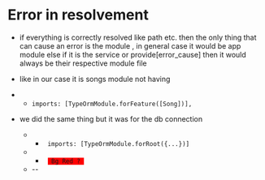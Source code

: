 # Error in resolvement

- if everything is correctly resolved like path etc. then the only thing that can cause an error is the module , in general case it would be app module else if it is the service or provide[error_cause] then it would always be their respective module file
- like in our case it is songs module not having
- - <code>imports: [TypeOrmModule.forFeature([Song])],</code>

- we did the same thing but it was for the db connection
  - - <code> imports: [TypeOrmModule.forRoot({...})] </code>
  - - <code> <span style='background-color:red'> Bg Red ? </code>
  - -<hello mister how do you do >-
